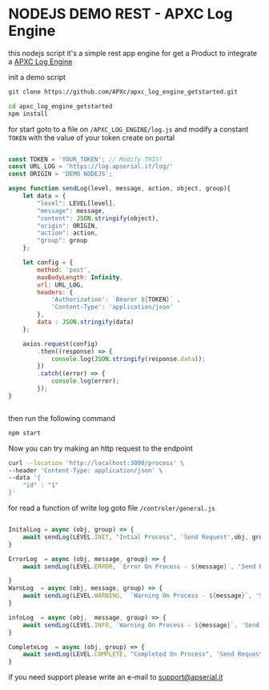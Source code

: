 # NODEJS DEMO REST - APXC Log Engine

this nodejs script it's a simple rest app engine for get a Product to integrate a [APXC Log Engine](https://log.apserial.it)



init a demo script

```bash
git clone https://github.com/APXc/apxc_log_engine_getstarted.git
```

```bash
cd apxc_log_engine_getstarted
npm install
```



for start goto to a file on `/APXC_LOG_ENGINE/log.js` and modify a constant `TOKEN` with the value of your token create on portal 

```javascript

const TOKEN = 'YOUR_TOKEN'; // Modify THIS!
const URL_LOG = 'https://log.apserial.it/log/'
const ORIGIN = 'DEMO NODEJS';

async function sendLog(level, message, action, object, group){
    let data = {
        "level": LEVEL[level],
        "message": message,
        "content": JSON.stringify(object),
        "origin": ORIGIN,
        "action": action,
        "group": group
    };

    let config = {
        method: 'post',
        maxBodyLength: Infinity,
        url: URL_LOG,
        headers: {
            'Authorization': `Bearer ${TOKEN}` ,
            'Content-Type': 'application/json'
        },
        data : JSON.stringify(data)
    };

    axios.request(config)
        .then((response) => {
            console.log(JSON.stringify(response.data));
        })
        .catch((error) => {
            console.log(error);
        });
}



```

then run the following command

```bash
npm start
```

Now you can try making an http request to the endpoint

```bash
curl --location 'http://localhost:3000/process' \
--header 'Content-Type: application/json' \
--data '{
    "id" : "1"
}'
```



for read a function of write log goto file `/controler/general.js`

```javascript

InitalLog = async (obj, group) => {
    await sendLog(LEVEL.INIT, "Intial Process", 'Send Request',obj, group);
}

ErrorLog  = async (obj, message, group) => {
    await sendLog(LEVEL.ERROR, `Error On Process - ${message}`, 'Send Request', obj, group);

}
WarnLog  = async (obj, message, group) => {
    await sendLog(LEVEL.WARNING,  `Warning On Process - ${message}`, 'Send Request', obj, group);
}

infoLog  = async (obj,  message, group) => {
    await sendLog(LEVEL.INFO, `Warning On Process - ${message}`, 'Send Request', obj, group);
}

CompleteLog  = async (obj, group) => {
    await sendLog(LEVEL.COMPLETE, "Completed On Process", 'Send Request', obj, group);
}

```

if you need support please write an e-mail to support@apserial.it


